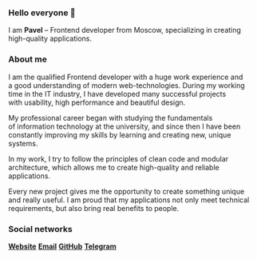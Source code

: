 ### Hello everyone 👋

I am  **Pavel** – Frontend developer from Moscow, specializing in creating high-quality applications.

### About me
I am the&nbsp;qualified Frontend developer with&nbsp;a&nbsp;huge work experience
and a&nbsp;good understanding of&nbsp;modern web-technologies. During
my&nbsp;working time in&nbsp;the&nbsp;IT industry,
I&nbsp;have&nbsp;developed many successful projects with&nbsp;usability,
high performance and&nbsp;beautiful design.

My&nbsp;professional career began with&nbsp;studying
the&nbsp;fundamentals of&nbsp;information technology
at&nbsp;the&nbsp;university, and&nbsp;since then I&nbsp;have&nbsp;been
constantly improving my&nbsp;skills by&nbsp;learning and&nbsp;creating
new, unique systems.

In&nbsp;my&nbsp;work, I&nbsp;try to&nbsp;follow the&nbsp;principles
of&nbsp;clean code and&nbsp;modular architecture, which allows
me&nbsp;to&nbsp;create high-quality and&nbsp;reliable applications.

Every new project gives me&nbsp;the&nbsp;opportunity to&nbsp;create
something unique and&nbsp;really useful. I&nbsp;am&nbsp;proud that
my&nbsp;applications not&nbsp;only meet technical requirements,
but&nbsp;also bring real benefits to&nbsp;people.
        
### Social networks
**[Website](https://dvoryaninov.tech)** **[Email](mailto:12072000@mail.ru)** **[GitHub](https://github.com/PaviliuS)** **[Telegram](https://t.me/pavel_dvoryaninov)**

